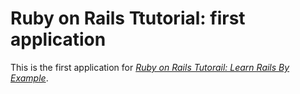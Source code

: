 # Ruby on Rails Ttutorial: first application

This is the first application for [*Ruby on Rails Tutorail: Learn Rails By Example*](http://rail.tuturial.org).
